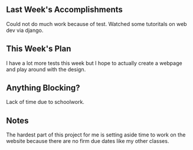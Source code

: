 ## Last Week's Accomplishments

Could not do much work because of test. Watched some tutoritals on web dev via django.

## This Week's Plan

I have a lot more tests this week but I hope to actually create a webpage and play around with the design.


## Anything Blocking?

Lack of time due to schoolwork.

## Notes

The hardest part of this project for me is setting aside time to work on the website because there are no firm due dates like my other classes.

